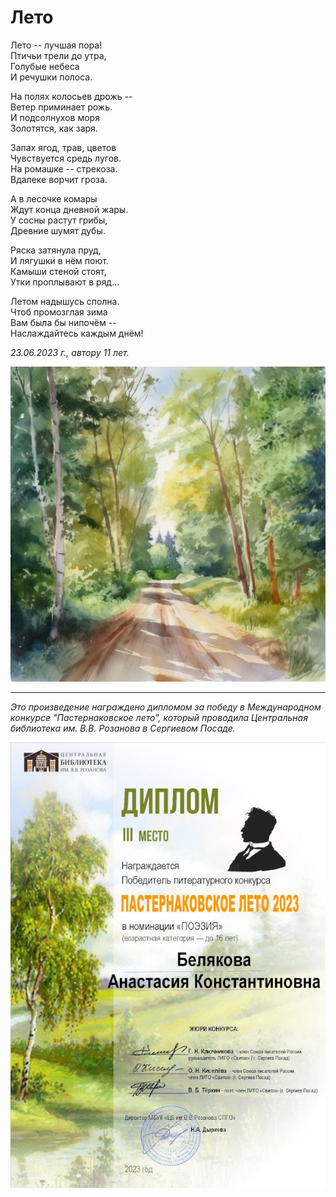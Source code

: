 # Лето

Лето -- лучшая пора!  
Птичьи трели до утра,  
Голубые небеса  
И речушки полоса.

На полях колосьев дрожь --  
Ветер приминает рожь.  
И подсолнухов моря  
Золотятся, как заря.

Запах ягод, трав, цветов  
Чувствуется средь лугов.  
На ромашке -- стрекоза.  
Вдалеке ворчит гроза.

А в лесочке комары  
Ждут конца дневной жары.  
У сосны растут грибы,  
Древние шумят дубы.

Ряска затянула пруд,  
И лягушки в нём поют.  
Камыши стеной стоят,  
Утки проплывают в ряд...

Летом надышусь сполна.  
Чтоб промозглая зима  
Вам была бы нипочём --  
Наслаждайтесь каждым днём!

*23.06.2023 г., автору 11 лет.*

![Лето](../images/forest-summer.jpg)

***

*Это произведение награждено дипломом за победу в Международном конкурсе "Пастернаковское лето", который проводила Центральная библиотека им. В.В. Розанова в Сергиевом Посаде.*

![Диплом "Пастернаковское лето"](../images/achievements/pasternak-summer.jpg)

